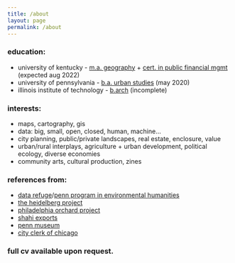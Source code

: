 ```yaml
---
title: /about
layout: page
permalink: /about
---
```


### education:
- university of kentucky - [m.a. geography](https://geography.as.uky.edu/) + [cert. in public financial mgmt](https://martin.uky.edu/graduate-certificate-public-financial-management) (expected aug 2022)
- university of pennsylvania - [b.a. urban studies](https://urban.sas.upenn.edu/) (may 2020)
- illinois institute of technology - [b.arch](https://arch.iit.edu/) (incomplete)

### interests:
- maps, cartography, gis
- data: big, small, open, closed, human, machine...
- city planning, public/private landscapes, real estate, enclosure, value
- urban/rural interplays, agriculture + urban development, political ecology, diverse economies
- community arts, cultural production, zines

### references from:
- [data refuge](https://www.datarefuge.org/)/[penn program in environmental humanities](https://ppeh.sas.upenn.edu/)
- [the heidelberg project](https://www.heidelberg.org/)
- [philadelphia orchard project](https://www.phillyorchards.org/)
- [shahi exports](https://www.shahi.co.in/)
- [penn museum](https://www.penn.museum/)
- [city clerk of chicago](https://www.chicityclerk.com/)

### full cv available upon request.
